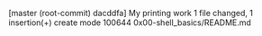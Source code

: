 [master (root-commit) dacddfa] My printing work
 1 file changed, 1 insertion(+)
 create mode 100644 0x00-shell_basics/README.md
